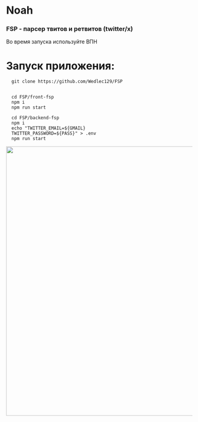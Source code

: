 # Noah
### FSP - парсер твитов и ретвитов (twitter/x)

Во время запуска используйте ВПН

#  Запуск приложения:
      git clone https://github.com/Wedlec129/FSP


      cd FSP/front-fsp
      npm i
      npm run start

      cd FSP/backend-fsp
      npm i
      echo "TWITTER_EMAIL=${GMAIL}
      TWITTER_PASSWORD=${PASS}" > .env
      npm run start
      
      
      
         
  


<p align="center">
      <img src="" width="726">
</p>



